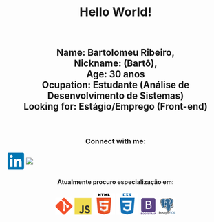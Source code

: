 <h1 align = "center"> Hello World!</h1> <br>
<h2 align = "center" > Name: Bartolomeu Ribeiro,<br>
Nickname: (Bartô),<br> Age: 30 anos  <br> Ocupation: Estudante (Análise de Desenvolvimento de Sistemas) <br>
Looking for: Estágio/Emprego (Front-end)</h2>
<br>

<h3 align = "center"> Connect with me:</h3>
<a href = "https://www.linkedin.com/in/bartolomeuribeiro/">
  <img align = "center" src = "https://github.com/devicons/devicon/blob/master/icons/linkedin/linkedin-original.svg" width = 40></a>  
<a href = "https://www.instagram.com/bartorln/"> 
  <img  align = "center" src = "https://camo.githubusercontent.com/aecaf87326884e8b0466bb799265a13fee7586246ebda3e066cb7fad82a1fd23/68747470733a2f2f63646e2e6a7364656c6976722e6e65742f6e706d2f73696d706c652d69636f6e7340332e302e312f69636f6e732f696e7374616772616d2e737667" width = 40></a>  


<h4 align = "center" > Atualmente procuro especialização em:</h4>
<div align = "center">
<img src = "https://github.com/devicons/devicon/blob/master/icons/git/git-original.svg" width = 40>
<img src = "https://raw.githubusercontent.com/devicons/devicon/master/icons/javascript/javascript-original.svg" width = 40 >
<img src = "https://raw.githubusercontent.com/devicons/devicon/master/icons/html5/html5-original-wordmark.svg" width = 50>
<img src = "https://raw.githubusercontent.com/devicons/devicon/master/icons/css3/css3-plain-wordmark.svg" width = 50>
<img src = "https://github.com/devicons/devicon/blob/master/icons/bootstrap/bootstrap-plain-wordmark.svg" width = 40>
<img src = "https://raw.githubusercontent.com/devicons/devicon/master/icons/postgresql/postgresql-original-wordmark.svg" width = 40>
</div>
